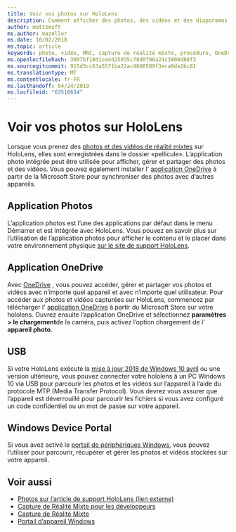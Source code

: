 ```yaml
---
title: Voir vos photos sur HoloLens
description: Comment afficher des photos, des vidéos et des diaporamas sur HoloLens et les placer dans votre environnement physique.
author: mattzmsft
ms.author: mazeller
ms.date: 10/02/2018
ms.topic: article
keywords: photo, vidéo, MRC, capture de réalité mixte, procédure, OneDrive, HoloLens, pin, place, diaporama
ms.openlocfilehash: 3007bf10d1ce4d25035c78d0f96a24c3808d88f3
ms.sourcegitcommit: 915d3cc63a5571ba22ac4608589f3eca8da1bc81
ms.translationtype: MT
ms.contentlocale: fr-FR
ms.lasthandoff: 04/24/2019
ms.locfileid: "63516634"
---
```

# <a name="see-your-photos-on-hololens"></a>Voir vos photos sur HoloLens

Lorsque vous prenez des [photos et des vidéos de réalité mixtes](mixed-reality-capture.md) sur HoloLens, elles sont enregistrées dans le dossier «pellicule». L’application photo intégrée peut être utilisée pour afficher, gérer et partager des photos et des vidéos. Vous pouvez également installer l' [application OneDrive](https://www.microsoft.com/p/onedrive/9wzdncrfj1p3) à partir de la Microsoft Store pour synchroniser des photos avec d’autres appareils. 

## <a name="photos-app"></a>Application Photos

L’application photos est l’une des applications par défaut dans le menu Démarrer et est intégrée avec HoloLens. Vous pouvez en savoir plus sur l’utilisation de l’application photos pour afficher le contenu et le placer dans votre environnement physique [sur le site de support HoloLens](https://support.microsoft.com/help/12648). 

## <a name="onedrive-app"></a>Application OneDrive

Avec [OneDrive](https://onedrive.live.com/) , vous pouvez accéder, gérer et partager vos photos et vidéos avec n’importe quel appareil et avec n’importe quel utilisateur. Pour accéder aux photos et vidéos capturées sur HoloLens, commencez par télécharger l' [application OneDrive](https://www.microsoft.com/p/onedrive/9wzdncrfj1p3) à partir du Microsoft Store sur votre hololens. Ouvrez ensuite l’application OneDrive et sélectionnez **paramètres > le chargement**de la caméra, puis activez l’option chargement de l' **appareil photo**.

## <a name="usb"></a>USB 

Si votre HoloLens exécute la [mise à jour 2018 de Windows 10 avril](release-notes-april-2018.md) ou une version ultérieure, vous pouvez connecter votre hololens à un PC Windows 10 via USB pour parcourir les photos et les vidéos sur l’appareil à l’aide du protocole MTP (Media Transfer Protocol). Vous devrez vous assurer que l’appareil est déverrouillé pour parcourir les fichiers si vous avez configuré un code confidentiel ou un mot de passe sur votre appareil. 

## <a name="windows-device-portal"></a>Windows Device Portal

Si vous avez activé le [portail de périphériques Windows](using-the-windows-device-portal.md#mixed-reality-capture), vous pouvez l’utiliser pour parcourir, récupérer et gérer les photos et vidéos stockées sur votre appareil.

## <a name="see-also"></a>Voir aussi

* [Photos sur l’article de support HoloLens (lien externe)](https://support.microsoft.com/help/12648)
* [Capture de Réalité Mixte pour les développeurs](mixed-reality-capture-for-developers.md)
* [Capture de Réalité Mixte](mixed-reality-capture.md)
* [Portail d’appareil Windows](using-the-windows-device-portal.md)
